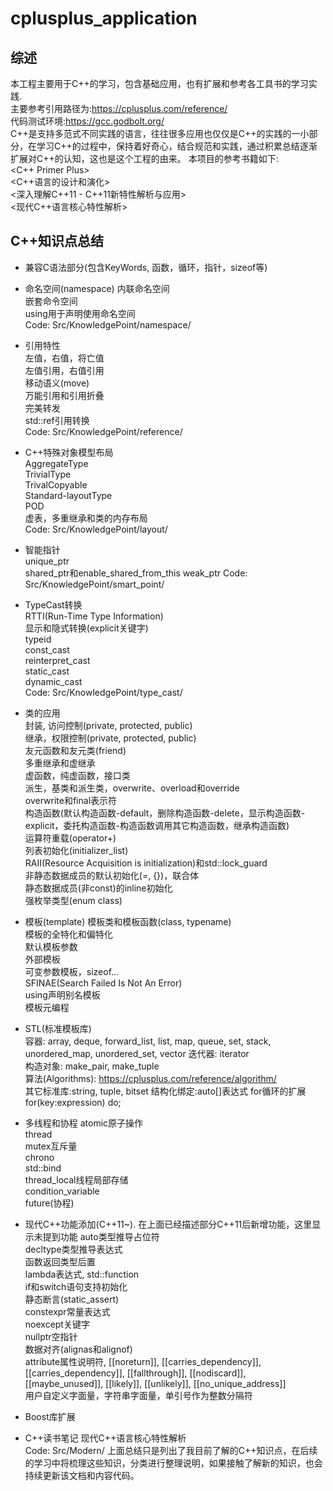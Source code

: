 # cplusplus_application

## 综述

本工程主要用于C++的学习，包含基础应用，也有扩展和参考各工具书的学习实践.  
主要参考引用路径为:https://cplusplus.com/reference/  
代码测试环境:https://gcc.godbolt.org/  
C++是支持多范式不同实践的语言，往往很多应用也仅仅是C++的实践的一小部分，在学习C++的过程中，保持着好奇心，结合规范和实践，通过积累总结逐渐扩展对C++的认知，这也是这个工程的由来。
本项目的参考书籍如下:  
<C++ Primer Plus>  
<C++语言的设计和演化>  
<深入理解C++11 - C++11新特性解析与应用>  
<现代C++语言核心特性解析>  


## C++知识点总结

* 兼容C语法部分(包含KeyWords, 函数，循环，指针，sizeof等)  
  
* 命名空间(namespace)
  内联命名空间  
  嵌套命令空间  
  using用于声明使用命名空间  
  Code: Src/KnowledgePoint/namespace/  

* 引用特性  
  左值，右值，将亡值  
  左值引用，右值引用  
  移动语义(move)   
  万能引用和引用折叠  
  完美转发    
  std::ref引用转换  
  Code: Src/KnowledgePoint/reference/  

* C++特殊对象模型布局  
  AggregateType  
  TrivialType  
  TrivalCopyable  
  Standard-layoutType  
  POD  
  虚表，多重继承和类的内存布局  
  Code: Src/KnowledgePoint/layout/  

* 智能指针  
  unique_ptr  
  shared_ptr和enable_shared_from_this
  weak_ptr
  Code: Src/KnowledgePoint/smart_point/  

* TypeCast转换  
  RTTI(Run-Time Type Information)  
  显示和隐式转换(explicit关键字)  
  typeid  
  const_cast  
  reinterpret_cast  
  static_cast  
  dynamic_cast  
  Code: Src/KnowledgePoint/type_cast/  

* 类的应用  
  封装, 访问控制(private, protected, public)    
  继承，权限控制(private, protected, public)    
  友元函数和友元类(friend)  
  多重继承和虚继承  
  虚函数，纯虚函数，接口类  
  派生，基类和派生类，overwrite、overload和override  
  overwrite和final表示符  
  构造函数(默认构造函数-default，删除构造函数-delete，显示构造函数-explicit，委托构造函数-构造函数调用其它构造函数，继承构造函数)  
  运算符重载(operator+)  
  列表初始化(initializer_list)  
  RAII(Resource Acquisition is initialization)和std::lock_guard  
  非静态数据成员的默认初始化(=, {})，联合体  
  静态数据成员(非const)的inline初始化  
  强枚举类型(enum class)

* 模板(template)
  模板类和模板函数(class, typename)  
  模板的全特化和偏特化  
  默认模板参数  
  外部模板  
  可变参数模板，sizeof...  
  SFINAE(Search Failed Is Not An Error)  
  using声明别名模板  
  模板元编程  
  
* STL(标准模板库)  
  容器: array, deque, forward_list, list, map, queue, set, stack, unordered_map, unordered_set, vector
  迭代器: iterator  
  构造对象: make_pair, make_tuple  
  算法(Algorithms): https://cplusplus.com/reference/algorithm/    
  其它标准库:string, tuple, bitset
  结构化绑定:auto[]表达式 
  for循环的扩展for(key:expression) do;

* 多线程和协程
  atomic原子操作  
  thread  
  mutex互斥量  
  chrono  
  std::bind  
  thread_local线程局部存储  
  condition_variable  
  future(协程)  

* 现代C++功能添加(C++11~). 在上面已经描述部分C++11后新增功能，这里显示未提到功能
  auto类型推导占位符  
  decltype类型推导表达式  
  函数返回类型后置  
  lambda表达式, std::function  
  if和switch语句支持初始化  
  静态断言(static_assert)  
  constexpr常量表达式  
  noexcept关键字  
  nullptr空指针  
  数据对齐(alignas和alignof)  
  attribute属性说明符, [[noreturn]], [[carries_dependency]],[[carries_dependency]], [[fallthrough]], [[nodiscard]], [[maybe_unused]], [[likely]], [[unlikely]], [[no_unique_address]]  
  用户自定义字面量，字符串字面量，单引号作为整数分隔符  

* Boost库扩展

* C++读书笔记
  现代C++语言核心特性解析  
  Code: Src/Modern/ 
  上面总结只是列出了我目前了解的C++知识点，在后续的学习中将梳理这些知识，分类进行整理说明，如果接触了解新的知识，也会持续更新该文档和内容代码。



  

  
